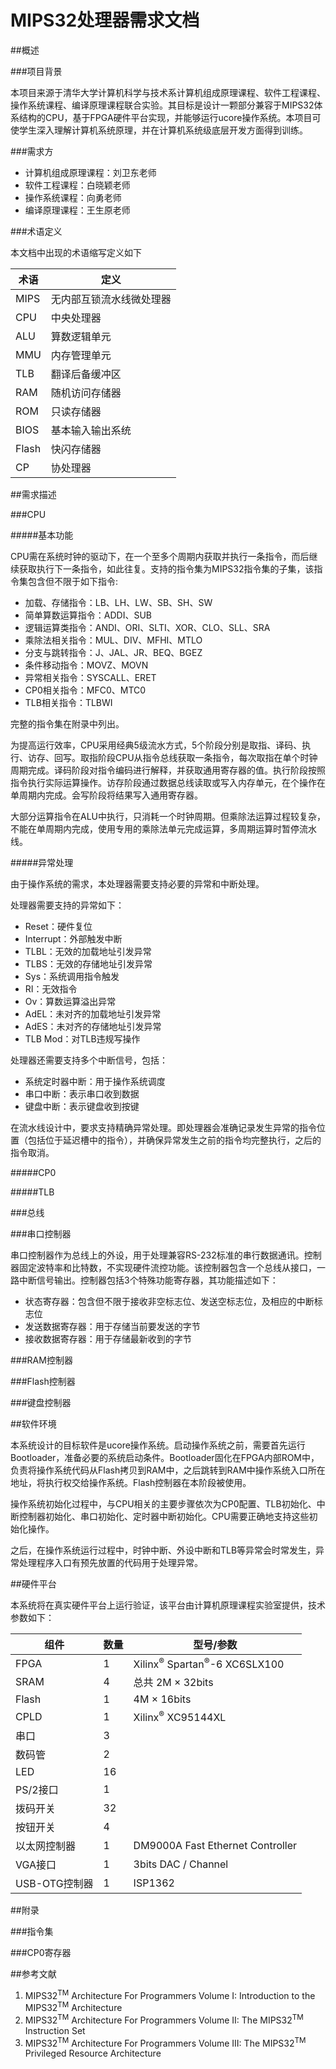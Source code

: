 MIPS32处理器需求文档
=====

##概述

###项目背景

本项目来源于清华大学计算机科学与技术系计算机组成原理课程、软件工程课程、操作系统课程、编译原理课程联合实验。其目标是设计一颗部分兼容于MIPS32体系结构的CPU，基于FPGA硬件平台实现，并能够运行ucore操作系统。本项目可使学生深入理解计算机系统原理，并在计算机系统级底层开发方面得到训练。

###需求方

- 计算机组成原理课程：刘卫东老师
- 软件工程课程：白晓颖老师
- 操作系统课程：向勇老师
- 编译原理课程：王生原老师

###术语定义

本文档中出现的术语缩写定义如下

术语          | 定义
------------ | -------------
MIPS | 无内部互锁流水线微处理器
CPU  | 中央处理器
ALU  | 算数逻辑单元
MMU  | 内存管理单元
TLB  | 翻译后备缓冲区
RAM  | 随机访问存储器
ROM  | 只读存储器
BIOS  | 基本输入输出系统
Flash | 快闪存储器
CP  | 协处理器

##需求描述

###CPU

#####基本功能

CPU需在系统时钟的驱动下，在一个至多个周期内获取并执行一条指令，而后继续获取执行下一条指令，如此往复。支持的指令集为MIPS32指令集的子集，该指令集包含但不限于如下指令:

- 加载、存储指令：LB、LH、LW、SB、SH、SW
- 简单算数运算指令：ADDI、SUB
- 逻辑运算类指令：ANDI、ORI、SLTI、XOR、CLO、SLL、SRA
- 乘除法相关指令：MUL、DIV、MFHI、MTLO
- 分支与跳转指令：J、JAL、JR、BEQ、BGEZ
- 条件移动指令：MOVZ、MOVN
- 异常相关指令：SYSCALL、ERET
- CP0相关指令：MFC0、MTC0
- TLB相关指令：TLBWI

完整的指令集在附录中列出。

为提高运行效率，CPU采用经典5级流水方式，5个阶段分别是取指、译码、执行、访存、回写。取指阶段CPU从指令总线获取一条指令，每次取指在单个时钟周期完成。译码阶段对指令编码进行解释，并获取通用寄存器的值。执行阶段按照指令执行实际运算操作。访存阶段通过数据总线读取或写入内存单元，在个操作在单周期内完成。会写阶段将结果写入通用寄存器。

大部分运算指令在ALU中执行，只消耗一个时钟周期。但乘除法运算过程较复杂，不能在单周期内完成，使用专用的乘除法单元完成运算，多周期运算时暂停流水线。

#####异常处理

由于操作系统的需求，本处理器需要支持必要的异常和中断处理。

处理器需要支持的异常如下：

- Reset：硬件复位
- Interrupt：外部触发中断
- TLBL：无效的加载地址引发异常
- TLBS：无效的存储地址引发异常
- Sys：系统调用指令触发
- RI：无效指令
- Ov：算数运算溢出异常
- AdEL：未对齐的加载地址引发异常
- AdES：未对齐的存储地址引发异常
- TLB Mod：对TLB违规写操作

处理器还需要支持多个中断信号，包括：

- 系统定时器中断：用于操作系统调度
- 串口中断：表示串口收到数据
- 键盘中断：表示键盘收到按键

在流水线设计中，要求支持精确异常处理。即处理器会准确记录发生异常的指令位置（包括位于延迟槽中的指令），并确保异常发生之前的指令均完整执行，之后的指令取消。

#####CP0

#####TLB

###总线

###串口控制器

串口控制器作为总线上的外设，用于处理兼容RS-232标准的串行数据通讯。控制器固定波特率和比特数，不实现硬件流控功能。该控制器包含一个总线从接口，一路中断信号输出。控制器包括3个特殊功能寄存器，其功能描述如下：

- 状态寄存器：包含但不限于接收非空标志位、发送空标志位，及相应的中断标志位
- 发送数据寄存器：用于存储当前要发送的字节
- 接收数据寄存器：用于存储最新收到的字节

###RAM控制器

###Flash控制器

###键盘控制器


##软件环境

本系统设计的目标软件是ucore操作系统。启动操作系统之前，需要首先运行Bootloader，准备必要的系统启动条件。Bootloader固化在FPGA内部ROM中，负责将操作系统代码从Flash拷贝到RAM中，之后跳转到RAM中操作系统入口所在地址，将执行权交给操作系统。Flash控制器在本阶段被使用。

操作系统初始化过程中，与CPU相关的主要步骤依次为CP0配置、TLB初始化、中断控制器初始化、串口初始化、定时器中断初始化。CPU需要正确地支持这些初始化操作。

之后，在操作系统运行过程中，时钟中断、外设中断和TLB等异常会时常发生，异常处理程序入口有预先放置的代码用于处理异常。

##硬件平台

本系统将在真实硬件平台上运行验证，该平台由计算机原理课程实验室提供，技术参数如下：

组件     | 数量   | 型号/参数
--------|-------|----------
FPGA     | 1     | Xilinx<sup>&reg;</sup> Spartan<sup>&reg;</sup>-6 XC6SLX100
SRAM     | 4     | 总共 2M &times; 32bits
Flash    | 1     | 4M &times; 16bits
CPLD     | 1     | Xilinx<sup>&reg;</sup> XC95144XL
串口      | 3     | 
数码管    | 2     |
LED      | 16     |
PS/2接口  | 1     |
拨码开关   | 32    |
按钮开关   | 4     |
以太网控制器| 1     | DM9000A Fast Ethernet Controller
VGA接口    | 1     | 3bits DAC / Channel
USB-OTG控制器 |1    |ISP1362

##附录 

###指令集

###CP0寄存器

##参考文献

1. MIPS32<sup>TM</sup> Architecture For Programmers Volume I: Introduction to the MIPS32<sup>TM</sup> Architecture
2. MIPS32<sup>TM</sup> Architecture For Programmers Volume II: The MIPS32<sup>TM</sup> Instruction Set
3. MIPS32<sup>TM</sup> Architecture For Programmers Volume III: The MIPS32<sup>TM</sup> Privileged Resource Architecture
